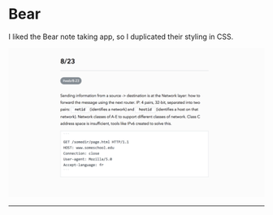 # Bear

I liked the Bear note taking app, so I duplicated their styling in CSS.

![Bear CSS Demo](assets/img/demo.png?raw=true)

---
